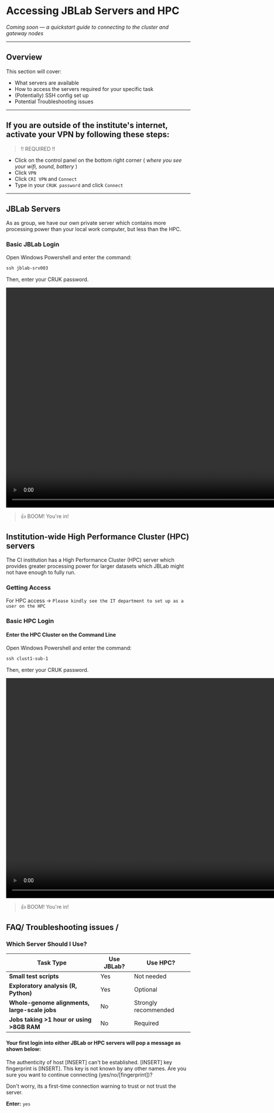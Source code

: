 # Accessing JBLab Servers and HPC

*Coming soon — a quickstart guide to connecting to the cluster and gateway nodes*

--- 

## Overview

This section will cover:

- What servers are available
- How to access the servers required for your specific task
- (Potentially) SSH config set up
- Potential Troubleshooting issues


---

## If you are **outside of the institute's internet**, activate your VPN by following these steps:
> !! REQUIRED !!


- Click on the control panel on the bottom right corner ( *where you see your wifi, sound, battery* )
- Click `VPN`
- Click `CRI VPN` and `Connect`
- Type in your `CRUK password` and click `Connect`


--- 

## JBLab Servers

As as group, we have our own private server which contains more processing power than your local work computer, but less than the HPC.

### Basic JBLab Login

Open Windows Powershell and enter the command:

```powershell
ssh jblab-srv003
```

Then, enter your CRUK password.

<video width="1200" controls>
  <source src="../videos/access_hpc_servers/basic_jblabserver_login.mp4" type="video/mp4">
  Your browser does not support the video tag.
</video>

> 👍 BOOM! You're in!

## Institution-wide High Performance Cluster (HPC) servers

The CI institution has a High Performance Cluster (HPC) server which provides greater processing power for larger datasets which JBLab might not have enough to fully run.


### Getting Access

For HPC access → `Please kindly see the IT department to set up as a user on the HPC`

### Basic HPC Login

#### Enter the HPC Cluster on the Command Line 

Open Windows Powershell and enter the command:

```powershell
ssh clust1-sub-1
```

Then, enter your CRUK password.

<video width="1200" controls>
  <source src="../videos/access_hpc_servers/basic_hpc_login.mp4" type="video/mp4">
  Your browser does not support the video tag.
</video>

> 👍 BOOM! You're in!

## FAQ/ Troubleshooting issues /

### Which Server Should I Use?

| Task Type | Use JBLab? | Use HPC? |
|-----------|------------|----------|
| **Small test scripts** | Yes | Not needed |
| **Exploratory analysis (R, Python)** | Yes | Optional |
| **Whole-genome alignments, large-scale jobs** | No | Strongly recommended |
| **Jobs taking >1 hour or using >8GB RAM** | No | Required |

#### Your first login into either JBLab or HPC servers will pop a message as shown below:

The authenticity of host [INSERT] can't be established.
[INSERT] key fingerprint is [INSERT].
This key is not known by any other names.
Are you sure you want to continue connecting (yes/no/[fingerprint])? 

Don't worry, its a first-time connection warning to trust or not trust the server.

**Enter:** `yes`


